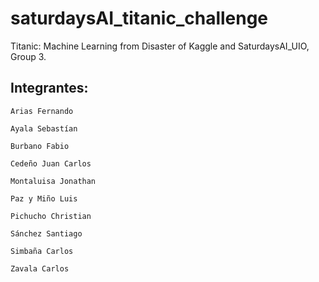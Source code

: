 # saturdaysAI_titanic_challenge
Titanic: Machine Learning from Disaster of Kaggle and SaturdaysAI_UIO, Group 3. 

## Integrantes:
`Arias Fernando`

`Ayala Sebastían`

`Burbano Fabio`

`Cedeño Juan Carlos`

`Montaluisa Jonathan`

`Paz y Miño Luis`

`Pichucho Christian`

`Sánchez Santiago`

`Simbaña Carlos`

`Zavala Carlos`
